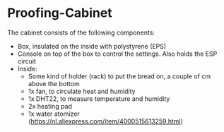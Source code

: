 # Proofing-Cabinet
The cabinet consists of the following components:
- Box, insulated on the inside with polystyrene (EPS)
- Console on top of the box to control the settings. Also holds the ESP circuit
- Inside:
  - Some kind of holder (rack) to put the bread on, a couple of cm above the bottom
  - 1x fan, to circulate heat and humidity
  - 1x DHT22, to measure temperature and humidity
  - 2x heating pad
  - 1x water atomizer (https://nl.aliexpress.com/item/4000515613259.html)
